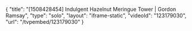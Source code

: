 {
    "title": "[1508428454] Indulgent Hazelnut Meringue Tower | Gordon Ramsay",
    "type": "solo",
    "layout": "iframe-static",
    "videoId": "123179030",
    "url": "\/tvpembed\/123179030"
}
